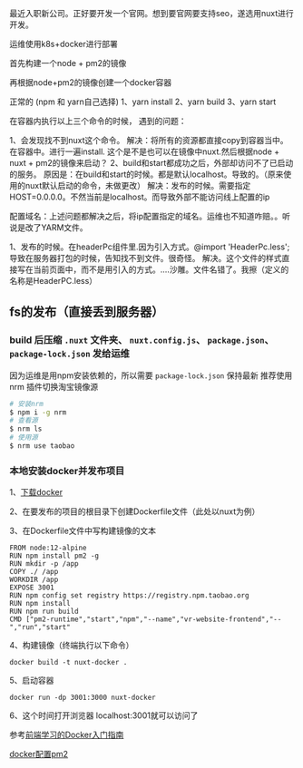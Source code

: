 最近入职新公司。正好要开发一个官网。想到要官网要支持seo，遂选用nuxt进行开发。

运维使用k8s+docker进行部署

首先构建一个node + pm2的镜像

再根据node+pm2的镜像创建一个docker容器

正常的 (npm 和 yarn自己选择)
1、yarn install
2、yarn build
3、yarn start

在容器内执行以上三个命令的时候， 遇到的问题：

1、会发现找不到nuxt这个命令。
    解决：将所有的资源都直接copy到容器当中。 在容器中。进行一遍install.  这个是不是也可以在镜像中nuxt.然后根据node + nuxt + pm2的镜像来启动？
2、build和start都成功之后，外部却访问不了已启动的服务。
    原因是：在build和start的时候。都是默认localhost。导致的。（原来使用的nuxt默认启动的命令，未做更改）
    解决：发布的时候。需要指定HOST=0.0.0.0。不然当前是localhost。而导致外部不能访问线上配置的ip

配置域名：上述问题都解决之后，将ip配置指定的域名。运维也不知道咋赔。。听说是改了YARM文件。

1、发布的时候。在headerPc组件里.因为引入方式。@import 'HeaderPc.less';导致在服务器打包的时候，告知找不到文件。很奇怪。
    解决。这个文件的样式直接写在当前页面中，而不是用引入的方式。....沙雕。文件名错了。我擦（定义的名称是HeaderPC.less）

## fs的发布（直接丢到服务器）

### build 后压缩 `.nuxt` 文件夹、 `nuxt.config.js`、 `package.json`、`package-lock.json` 发给运维

因为运维是用npm安装依赖的，所以需要 `package-lock.json` 保持最新
推荐使用 nrm 插件切换淘宝镜像源

``` bash
# 安装nrm
$ npm i -g nrm
# 查看源
$ nrm ls
# 使用源
$ nrm use taobao
```

### 本地安装docker并发布项目

1、[下载docker](https://docs.docker.com/get-docker/)

2、在要发布的项目的根目录下创建Dockerfile文件（此处以nuxt为例）

3、在Dockerfile文件中写构建镜像的文本

```
FROM node:12-alpine
RUN npm install pm2 -g
RUN mkdir -p /app
COPY ./ /app
WORKDIR /app
EXPOSE 3001
RUN npm config set registry https://registry.npm.taobao.org
RUN npm install
RUN npm run build
CMD ["pm2-runtime","start","npm","--name","vr-website-frontend","--","run","start"
```

4、构建镜像（终端执行以下命令）

```
docker build -t nuxt-docker . 
```

5、启动容器

```
docker run -dp 3001:3000 nuxt-docker
```

6、这个时间打开浏览器 localhost:3001就可以访问了

参考[前端学习的Docker入门指南](https://mp.weixin.qq.com/s/rpPYoR-OB0dXeeHG8hDG8w)

[docker配置pm2](https://hub.docker.com/r/keymetrics/pm2)
